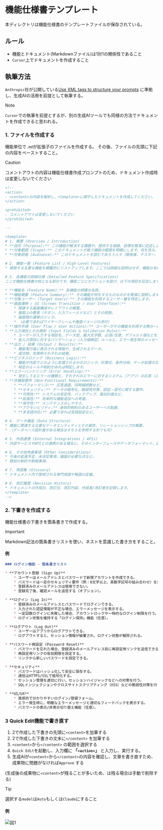 # 機能仕様書テンプレート

本ディレクトリは機能仕様書のテンプレートファイルが保存されている。

## ルール

- 機能とドキュメント(Markdownファイル)は1対1の関係性であること
- `Cursor`上でドキュメントを作成すること

## 執筆方法

`Anthropic`社が公開している[Use XML tags to structure your prompts](https://docs.anthropic.com/en/docs/build-with-claude/prompt-engineering/use-xml-tags) に準拠し、生成AIの活用を前提として執筆する。

> [!NOTE]
> `Cursor`での執筆を前提とするが、別の生成AIツールでも同様の方法でドキュメントを作成できると思われる。

### 1. ファイルを作成する

機能単位で`.md`が拡張子のファイルを作成する。
その後、ファイルの先頭に下記の内容をペーストすること。

> [!CAUTION]
> コメントアウトの内容は機能仕様書作成プロンプトのため、ドキュメント作成時は変更しないでください

```md
<!--
<action>
- <content>の内容を解析し、<template>に順守したドキュメントを作成してください。
</action>

<prohibited>
- コメントアウトは変更しないでください
</prohibited>

---

<template>
# 1. 概要 (Overview / Introduction)
* **目的 (Purpose):** この機能が解決する課題や、提供する価値、目標を簡潔に記述します。
* **対象範囲 (Scope):** このドキュメントが扱う機能の範囲を明確にします。何を含み、何を含まないかを定義します。
* **対象読者 (Audience):** このドキュメントを読むであろう人々（開発者、テスター、企画者など）を特定します。

# 2. 機能一覧 (Feature List / High-Level Features)
* 開発する主要な機能を網羅的にリストアップします。ここでは詳細な説明はせず、機能の名称と簡単な説明に留めます。

# 3. 各機能の詳細仕様 (Detailed Feature Specifications)
ここが機能仕様書の核となる部分です。機能ごとにセクションを設け、以下の項目を記述します。

* **機能名 (Feature Name):** 各機能の明確な名称。
* **機能概要 (Feature Summary):** その機能が何をするものなのかを簡潔に説明します。
* **対象ユーザー (Target Users):** その機能を利用するユーザー層を特定します。
* **画面遷移 / UI (Screen Transition / User Interface):**
    * 関連する画面構成やレイアウトの概要。
    * 画面上の要素（ボタン、入力フィールドなど）とその役割。
    * 画面間の遷移ロジック。
    * （必要であればワイヤーフレームや画面イメージの添付）
* **操作手順 (User Flow / User Actions):** ユーザーがその機能を利用する際の一連の操作の流れをステップバイステップで記述します。
* **入力項目とその規則 (Input Fields & Validation Rules):**
    * ユーザーが入力する項目名、データ型、最大文字数、必須/任意、デフォルト値などを定義。
    * 各入力項目に対するバリデーション（入力値検証）ルールと、エラー発生時のメッセージ。
* **出力 / 結果 (Output / Results):**
    * 機能実行後に表示される情報や、生成されるデータ。
    * 成功時、失敗時それぞれの結果。
* **ビジネスロジック (Business Logic):**
    * 機能が内部でどのように処理されるかのロジック。計算式、条件分岐、データ処理の流れなど。
    * 特定のルールや制約があれば明記します。
* **エラーハンドリング (Error Handling):**
    * 発生しうるエラーの種類と、それぞれのエラーに対するシステム（アプリ）の応答（エラーメッセージ表示、処理の中断など）。
* **非機能要件 (Non-Functional Requirements):**
    * **パフォーマンス:** 応答速度、同時接続数など。
    * **セキュリティ:** データの暗号化、脆弱性対策、認証・認可に関する要件。
    * **可用性:** システムの安定性、バックアップ、復旧計画など。
    * **拡張性:** 将来的な機能追加への考慮。
    * **保守性:** メンテナンスのしやすさ。
    * **アクセシビリティ:** 身体的制約のあるユーザーへの配慮。
    * **多言語対応:** 必要であれば言語設定など。

# 4. データ構造 (Data Structure)
* 機能に関連する主要なデータエンティティとその属性、リレーションシップの概要。
* （データベース設計書がある場合はそちらを参照する形でも可）

# 5. 外部連携 (External Integrations / APIs)
* 外部サービスやAPIとの連携がある場合に、そのインターフェースやデータフォーマット、連携フローなどを記述します。

# 6. その他考慮事項 (Other Considerations)
* 今後の拡張予定、未決定事項、議論が必要な点など。
* 既知の制約や制限事項。

# 7. 用語集 (Glossary)
* ドキュメント内で使用される専門用語や略語の定義。

# 8. 改訂履歴 (Revision History)
* ドキュメントの作成日、改訂日、改訂内容、作成者/改訂者を記録します。
</template>
-->
```

### 2. 下書きを作成する

機能仕様書の下書きを箇条書きで作成する。

> [!IMPORTANT]
> Markdown記法の箇条書きリストを使い、ネストを意識した書き方をすること。

#### 例

```md
### ログイン機能 - 箇条書きリスト

* **アカウント登録 (Sign Up)**
    * ユーザーはメールアドレスとパスワードで新規アカウントを作成できる。
    * パスワードは一定のセキュリティ要件（例：8文字以上、英数字記号の組み合わせ）を満たす必要がある。
    * 登録済みのメールアドレスは使用できない。
    * 登録完了後、確認メールを送信する（オプション）。

* **ログイン (Log In)**
    * 登録済みのメールアドレスとパスワードでログインできる。
    * 入力された認証情報が不正な場合、エラーメッセージを表示する。
    * 一定回数ログインに失敗した場合、アカウントロックや一時的なログイン制限を行う。
    * ログイン状態を維持する「ログイン保持」機能（任意）。

* **ログアウト (Log Out)**
    * ユーザーはアプリからログアウトできる。
    * ログアウトすると、セッション情報が破棄され、ログイン状態が解除される。

* **パスワード再設定 (Password Reset)**
    * パスワードを忘れた場合、登録済みのメールアドレス宛に再設定用リンクを送信できる。
    * 再設定用リンクの有効期限を設定する。
    * リンクから新しいパスワードを設定できる。

* **セキュリティ**
    * パスワードはハッシュ化して安全に保存する。
    * 通信はHTTPS/SSLで暗号化する。
    * セッション管理を適切に行い、セッションハイジャックなどへの対策を行う。
    * SQLインジェクションやクロスサイトスクリプティング（XSS）などの脆弱性対策を行う。

* **UI/UX**
    * 直感的で分かりやすいログイン/登録フォーム。
    * エラー発生時に、明確なエラーメッセージと適切なフィードバックを表示する。
    * パスワードの表示/非表示切り替え機能（任意）。
```

### 3 Quick Edit機能で書き直す

1. 2で作成した下書きの先頭に`<content>`を加筆する
2. 2で作成した下書きの文末に`</content>` を加筆する
3. `<content>`から`</content>` の範囲を選択する
4. `Quick Edit`を起動し、入力欄に **「`<action>`」** と入力し、実行する。
5. 生成AIが`<content>`から`</content>`の内容を確認し、文章を書き直すため、成果物に問題がなければ`Approve` する

(生成後の成果物に`<content>`が残ることが多いため、は残る場合は手動で削除する)

> [!TIP]
> 選択する`model`は`Auto`もしくは`Claude`にすること

#### 例

![図1](https://github.com/user-attachments/assets/a893f90a-64de-48ea-a626-da982ad66622)
